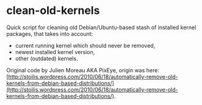 # clean-old-kernels

Quick script for cleaning old Debian/Ubuntu-based stash of installed kernel packages, that takes into account:
* current running kernel which should never be removed,
* newest installed kernel version,
* other (outdated) kernels.

Original code by Julien Moreau AKA PixEye, origin was here:  
[http://stoilis.wordpress.com/2010/06/18/automatically-remove-old-kernels-from-debian-based-distributions/](http://stoilis.wordpress.com/2010/06/18/automatically-remove-old-kernels-from-debian-based-distributions/).
